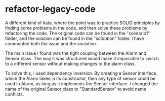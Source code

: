 # refactor-legacy-code

A different kind of kata, where the point was to practice SOLID principles by finding some problems in the code, and then solve these problems by refactoring the code. The original code can be found in the "scenario1" folder, and the solution can be found in the "soloution" folder. I have commented both the issue and the soulution. 

The main issue I found was the tight coupling between the Alarm and Sensor class. The way it was structured would make it impossible to switch to a different sensor without making changes to the alarm class.

To solve this, I used dependency inversion. By creating a Sensor interface, which the Alarm takes in its constructor, then any type of sensor could be used in Alarm, as long as it implements the Sensor interface. I changed the name of the original Sensor class to "StandardSensor" to avoid name conflicts.

